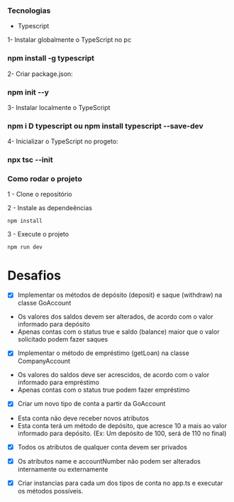 ### Tecnologias

[](https://github.com/digitalinnovationone/desafio01-ts/tree/main#tecnologias)

-   Typescript

1- Instalar globalmente o TypeScript no pc
### npm install -g typescript

2- Criar package.json: 
### npm init --y

3- Instalar localmente o TypeScript 
### npm i D typescript ou npm install typescript --save-dev

4- Inicializar o TypeScript no progeto:
### npx tsc --init


### Como rodar o projeto

[](https://github.com/digitalinnovationone/desafio01-ts/tree/main#como-rodar-o-projeto)

1 - Clone o repositório

2 - Instale as dependeências

```
npm install

```

3 - Execute o projeto

```
npm run dev

```

# Desafios

[](https://github.com/digitalinnovationone/desafio01-ts/tree/main#desafios)

- [x] Implementar os métodos de depósito (deposit) e saque (withdraw) na classe GoAccount

-   Os valores dos saldos devem ser alterados, de acordo com o valor informado para depósito
-   Apenas contas com o status true e saldo (balance) maior que o valor solicitado podem fazer saques

- [x] Implementar o método de empréstimo (getLoan) na classe CompanyAccount

-   Os valores do saldos deve ser acrescidos, de acordo com o valor informado para empréstimo
-   Apenas contas com o status true podem fazer empréstimo

- [x] Criar um novo tipo de conta a partir da GoAccount

-   Esta conta não deve receber novos atributos
-   Esta conta terá um método de depósito, que acresce 10 a mais ao valor informado para depósito. (Ex: Um depósito de 100, será de 110 no final)

- [x] Todos os atributos de qualquer conta devem ser privados

- [x] Os atributos name e accountNumber não podem ser alterados internamente ou externamente

- [x] Criar instancias para cada um dos tipos de conta no app.ts e executar os métodos possíveis.
